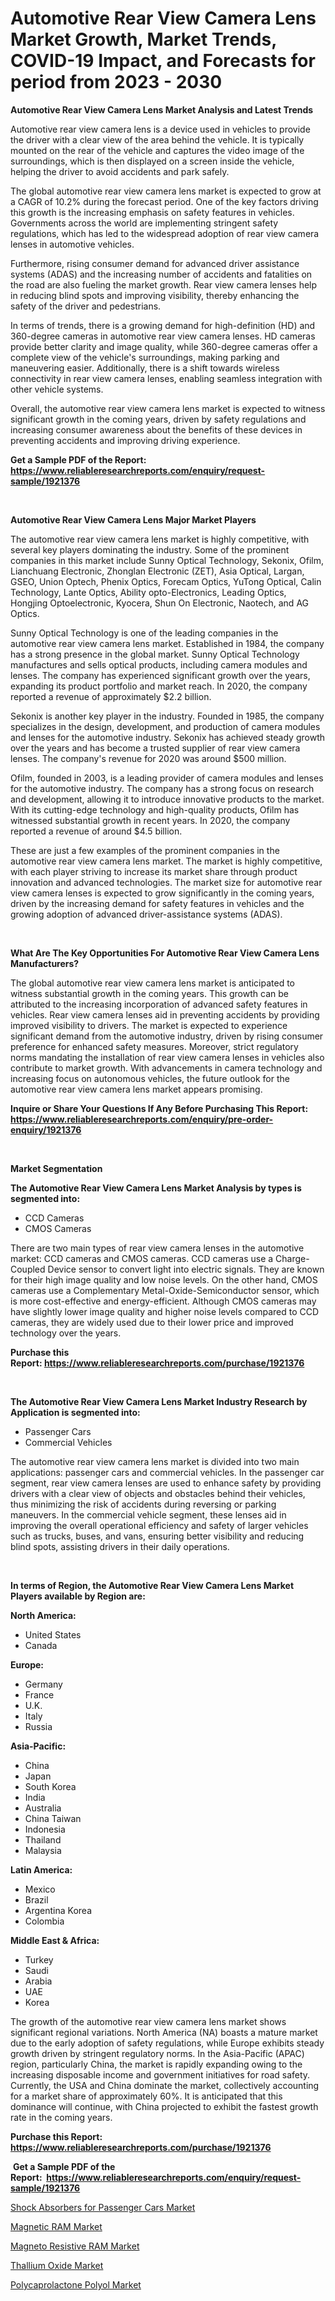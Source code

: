 <p><h1>Automotive Rear View Camera Lens Market Growth, Market Trends, COVID-19 Impact, and Forecasts for period from 2023 - 2030</h1></p><p><strong>Automotive Rear View Camera Lens Market Analysis and Latest Trends</strong></p>
<p><p>Automotive rear view camera lens is a device used in vehicles to provide the driver with a clear view of the area behind the vehicle. It is typically mounted on the rear of the vehicle and captures the video image of the surroundings, which is then displayed on a screen inside the vehicle, helping the driver to avoid accidents and park safely.</p><p>The global automotive rear view camera lens market is expected to grow at a CAGR of 10.2% during the forecast period. One of the key factors driving this growth is the increasing emphasis on safety features in vehicles. Governments across the world are implementing stringent safety regulations, which has led to the widespread adoption of rear view camera lenses in automotive vehicles.</p><p>Furthermore, rising consumer demand for advanced driver assistance systems (ADAS) and the increasing number of accidents and fatalities on the road are also fueling the market growth. Rear view camera lenses help in reducing blind spots and improving visibility, thereby enhancing the safety of the driver and pedestrians.</p><p>In terms of trends, there is a growing demand for high-definition (HD) and 360-degree cameras in automotive rear view camera lenses. HD cameras provide better clarity and image quality, while 360-degree cameras offer a complete view of the vehicle's surroundings, making parking and maneuvering easier. Additionally, there is a shift towards wireless connectivity in rear view camera lenses, enabling seamless integration with other vehicle systems.</p><p>Overall, the automotive rear view camera lens market is expected to witness significant growth in the coming years, driven by safety regulations and increasing consumer awareness about the benefits of these devices in preventing accidents and improving driving experience.</p></p>
<p><strong>Get a Sample PDF of the Report:&nbsp; <a href="https://www.reliableresearchreports.com/enquiry/request-sample/1921376">https://www.reliableresearchreports.com/enquiry/request-sample/1921376</a></strong></p>
<p>&nbsp;</p>
<p><strong>Automotive Rear View Camera Lens Major Market Players</strong></p>
<p><p>The automotive rear view camera lens market is highly competitive, with several key players dominating the industry. Some of the prominent companies in this market include Sunny Optical Technology, Sekonix, Ofilm, Lianchuang Electronic, Zhonglan Electronic (ZET), Asia Optical, Largan, GSEO, Union Optech, Phenix Optics, Forecam Optics, YuTong Optical, Calin Technology, Lante Optics, Ability opto-Electronics, Leading Optics, Hongjing Optoelectronic, Kyocera, Shun On Electronic, Naotech, and AG Optics.</p><p>Sunny Optical Technology is one of the leading companies in the automotive rear view camera lens market. Established in 1984, the company has a strong presence in the global market. Sunny Optical Technology manufactures and sells optical products, including camera modules and lenses. The company has experienced significant growth over the years, expanding its product portfolio and market reach. In 2020, the company reported a revenue of approximately $2.2 billion.</p><p>Sekonix is another key player in the industry. Founded in 1985, the company specializes in the design, development, and production of camera modules and lenses for the automotive industry. Sekonix has achieved steady growth over the years and has become a trusted supplier of rear view camera lenses. The company's revenue for 2020 was around $500 million.</p><p>Ofilm, founded in 2003, is a leading provider of camera modules and lenses for the automotive industry. The company has a strong focus on research and development, allowing it to introduce innovative products to the market. With its cutting-edge technology and high-quality products, Ofilm has witnessed substantial growth in recent years. In 2020, the company reported a revenue of around $4.5 billion.</p><p>These are just a few examples of the prominent companies in the automotive rear view camera lens market. The market is highly competitive, with each player striving to increase its market share through product innovation and advanced technologies. The market size for automotive rear view camera lenses is expected to grow significantly in the coming years, driven by the increasing demand for safety features in vehicles and the growing adoption of advanced driver-assistance systems (ADAS).</p></p>
<p>&nbsp;</p>
<p><strong>What Are The Key Opportunities For Automotive Rear View Camera Lens Manufacturers?</strong></p>
<p><p>The global automotive rear view camera lens market is anticipated to witness substantial growth in the coming years. This growth can be attributed to the increasing incorporation of advanced safety features in vehicles. Rear view camera lenses aid in preventing accidents by providing improved visibility to drivers. The market is expected to experience significant demand from the automotive industry, driven by rising consumer preference for enhanced safety measures. Moreover, strict regulatory norms mandating the installation of rear view camera lenses in vehicles also contribute to market growth. With advancements in camera technology and increasing focus on autonomous vehicles, the future outlook for the automotive rear view camera lens market appears promising.</p></p>
<p><strong>Inquire or Share Your Questions If Any Before Purchasing This Report: <a href="https://www.reliableresearchreports.com/enquiry/pre-order-enquiry/1921376">https://www.reliableresearchreports.com/enquiry/pre-order-enquiry/1921376</a></strong></p>
<p>&nbsp;</p>
<p><strong>Market Segmentation</strong></p>
<p><strong>The Automotive Rear View Camera Lens Market Analysis by types is segmented into:</strong></p>
<p><ul><li>CCD Cameras</li><li>CMOS Cameras</li></ul></p>
<p><p>There are two main types of rear view camera lenses in the automotive market: CCD cameras and CMOS cameras. CCD cameras use a Charge-Coupled Device sensor to convert light into electric signals. They are known for their high image quality and low noise levels. On the other hand, CMOS cameras use a Complementary Metal-Oxide-Semiconductor sensor, which is more cost-effective and energy-efficient. Although CMOS cameras may have slightly lower image quality and higher noise levels compared to CCD cameras, they are widely used due to their lower price and improved technology over the years.</p></p>
<p><strong>Purchase this Report:&nbsp;<a href="https://www.reliableresearchreports.com/purchase/1921376">https://www.reliableresearchreports.com/purchase/1921376</a></strong></p>
<p>&nbsp;</p>
<p><strong>The Automotive Rear View Camera Lens Market Industry Research by Application is segmented into:</strong></p>
<p><ul><li>Passenger Cars</li><li>Commercial Vehicles</li></ul></p>
<p><p>The automotive rear view camera lens market is divided into two main applications: passenger cars and commercial vehicles. In the passenger car segment, rear view camera lenses are used to enhance safety by providing drivers with a clear view of objects and obstacles behind their vehicles, thus minimizing the risk of accidents during reversing or parking maneuvers. In the commercial vehicle segment, these lenses aid in improving the overall operational efficiency and safety of larger vehicles such as trucks, buses, and vans, ensuring better visibility and reducing blind spots, assisting drivers in their daily operations.</p></p>
<p>&nbsp;</p>
<p><strong>In terms of Region, the Automotive Rear View Camera Lens Market Players available by Region are:</strong></p>
<p>
    <p> <strong> North America: </strong>
        <ul>
            <li>United States</li>
            <li>Canada</li>
        </ul>
        </p> 
    <p> <strong> Europe: </strong>
        <ul>
            <li>Germany</li>
            <li>France</li>
            <li>U.K.</li>
            <li>Italy</li>
            <li>Russia</li>
        </ul>
        </p> 
    <p> <strong> Asia-Pacific: </strong>
        <ul>
            <li>China</li>
            <li>Japan</li>
            <li>South Korea</li>
            <li>India</li>
            <li>Australia</li>
            <li>China Taiwan</li>
            <li>Indonesia</li>
            <li>Thailand</li>
            <li>Malaysia</li>
        </ul>
        </p> 
    <p> <strong> Latin America: </strong>
        <ul>
            <li>Mexico</li>
            <li>Brazil</li>
            <li>Argentina Korea</li>
            <li>Colombia</li>
        </ul>
        </p> 
    <p> <strong> Middle East & Africa: </strong>
        <ul>
            <li>Turkey</li>
            <li>Saudi</li>
            <li>Arabia</li>
            <li>UAE</li>
            <li>Korea</li>
        </ul>
    </p>
    </p>
<p><p>The growth of the automotive rear view camera lens market shows significant regional variations. North America (NA) boasts a mature market due to the early adoption of safety regulations, while Europe exhibits steady growth driven by stringent regulatory norms. In the Asia-Pacific (APAC) region, particularly China, the market is rapidly expanding owing to the increasing disposable income and government initiatives for road safety. Currently, the USA and China dominate the market, collectively accounting for a market share of approximately 60%. It is anticipated that this dominance will continue, with China projected to exhibit the fastest growth rate in the coming years.</p></p>
<p><strong>Purchase this Report: <a href="https://www.reliableresearchreports.com/purchase/1921376">https://www.reliableresearchreports.com/purchase/1921376</a></strong></p>
<p>&nbsp;<strong>Get a Sample PDF of the Report:&nbsp;&nbsp;<a href="https://www.reliableresearchreports.com/enquiry/request-sample/1921376">https://www.reliableresearchreports.com/enquiry/request-sample/1921376</a></strong></p>
<p><strong></strong></p>
<p><p><a href="https://github.com/ChiragRP21/Market-Research-Report-List-1/blob/main/shock-absorbers-for-passenger-cars-market.md">Shock Absorbers for Passenger Cars Market</a></p><p><a href="https://medium.com/@beaublock2023/magnetic-ram-market-the-key-to-successful-business-strategy-forecast-till-2030-5aa7c4212650">Magnetic RAM Market</a></p><p><a href="https://medium.com/@ulicesweber/decoding-magneto-resistive-ram-market-metrics-market-share-trends-and-growth-patterns-3046730aaa35">Magneto Resistive RAM Market</a></p><p><a href="https://www.linkedin.com/pulse/thallium-oxide-market-size-share-amp-trends-analysis-report-ovjuc/">Thallium Oxide Market</a></p><p><a href="https://www.linkedin.com/pulse/polycaprolactone-polyol-market-research-report-provides-irshf/">Polycaprolactone Polyol Market</a></p></p>